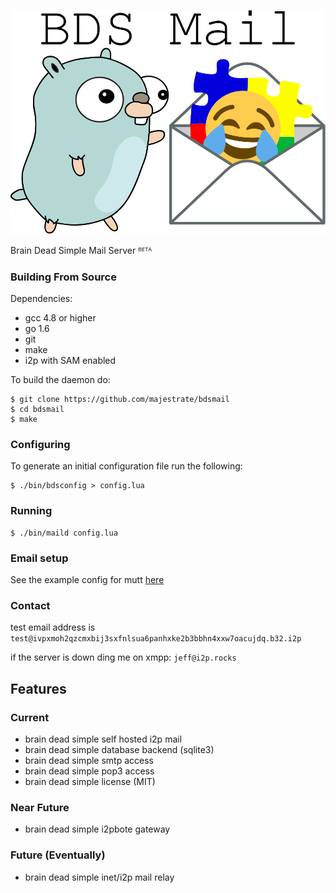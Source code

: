 ![logo](logo.png "logo")

Brain Dead Simple Mail Server ᴮᴱᵀᴬ

### Building From Source ###

Dependencies:

* gcc 4.8 or higher
* go 1.6 
* git
* make
* i2p with SAM enabled

To build the daemon do:

    $ git clone https://github.com/majestrate/bdsmail
    $ cd bdsmail
    $ make

### Configuring ###


To generate an initial configuration file run the following:

    $ ./bin/bdsconfig > config.lua

### Running ###

    $ ./bin/maild config.lua

### Email setup ###

See the example config for mutt [here](contrib/config/mutt/muttrc)

### Contact ###

test email address is `test@ivpxmoh2qzcmxbij3sxfnlsua6panhxke2b3bbhn4xxw7oacujdq.b32.i2p` 

if the server is down ding me on xmpp: `jeff@i2p.rocks`

## Features ##

### Current ###

* brain dead simple self hosted i2p mail
* brain dead simple database backend (sqlite3)
* brain dead simple smtp access
* brain dead simple pop3 access
* brain dead simple license (MIT)

### Near Future ###

* brain dead simple i2pbote gateway

### Future (Eventually) ###

* brain dead simple inet/i2p mail relay
